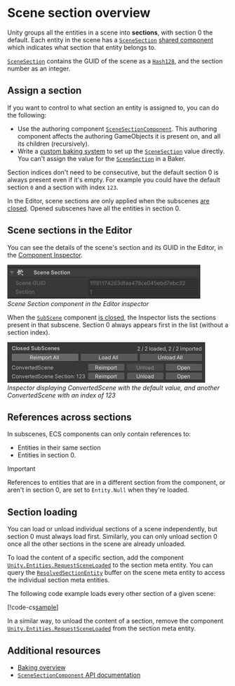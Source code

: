 # Scene section overview

Unity groups all the entities in a scene into **sections**, with section 0 the default. Each entity in the scene has a [`SceneSection`](xref:Unity.Entities.SceneSection) [shared component](components-shared.md) which indicates what section that entity belongs to. 

[`SceneSection`](xref:Unity.Entities.SceneSection) contains the GUID of the scene as a [`Hash128`](xref:Unity.Entities.Hash128), and the section number as an integer. 

## Assign a section

If you want to control to what section an entity is assigned to, you can do the following:

* Use the authoring component [`SceneSectionComponent`](xref:Unity.Entities.SceneSectionComponent). This authoring component affects the authoring GameObjects it is present on, and all its children (recursively).
* Write a [custom baking system](baking-baking-systems-overview.md) to set up the [`SceneSection`](xref:Unity.Entities.SceneSection) value directly. You can't assign the value for the [`SceneSection`](xref:Unity.Entities.SceneSection) in a Baker.

Section indices don't need to be consecutive, but the default section 0 is always present even if it's empty. For example you could have the default section `0` and a section with index `123`. 

In the Editor, scene sections are only applied when the subscenes [are closed](conversion-subscenes.md#subscene-component). Opened subscenes have all the entities in section 0.

## Scene sections in the Editor

You can see the details of the scene's section and its GUID in the Editor, in the [Component Inspector](editor-component-inspector.md).

![](images/SceneSectionInspector.png)<br/>_Scene Section component in the Editor inspector_

When the [`SubScene`](xref:Unity.Scenes.SubScene) component [is closed](conversion-subscenes.md#subscene-component), the Inspector lists the sections present in that subscene. Section 0 always appears first in the list (without a section index). 

![](images/scene_section.png)<br/>_Inspector displaying ConvertedScene with the default value, and another ConvertedScene with an index of 123_

## References across sections

In subscenes, ECS components can only contain references to:

* Entities in their same section 
* Entities in section 0. 

>[!IMPORTANT]
> References to entities that are in a different section from the component, or aren't in section 0, are set to `Entity.Null` when they're loaded.

## Section loading

You can load or unload individual sections of a scene independently, but section 0 must always load first. Similarly, you can only unload section 0 once all the other sections in the scene are already unloaded.

To load the content of a specific section, add the component [`Unity.Entities.RequestSceneLoaded`](xref:Unity.Entities.RequestSceneLoaded) to the section meta entity. You can query the [`ResolvedSectionEntity`](xref:Unity.Scenes.ResolvedSectionEntity) buffer on the scene meta entity to access the individual section meta entities.

The following code example loads every other section of a given scene:

[!code-cs[sample](../DocCodeSamples.Tests/StreamingExamples.cs#sceneloading_requestsections)]

In a similar way, to unload the content of a section, remove the component [`Unity.Entities.RequestSceneLoaded`](xref:Unity.Entities.RequestSceneLoaded) from the section meta entity.

## Additional resources

* [Baking overview](baking-overview.md)
* [`SceneSectionComponent` API documentation](xref:Unity.Entities.SceneSectionComponent)